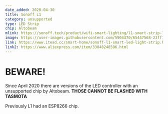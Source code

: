 ```yaml
---
date_added: 2020-04-30
title: Sonoff L1
category: unsupported
type: LED Strip
chip: Altobeam
mlink: https://sonoff.tech/product/wifi-smart-lighting/l1-smart-strip-light
image: https://user-images.githubusercontent.com/5904370/65447568-23ff1d00-de37-11e9-8c18-c4bb24372194.png
link: https://www.itead.cc/smart-home/sonoff-l1-smart-led-light-strip.html
link2: https://www.aliexpress.com/item/33048248596.html
---
```

# BEWARE!
Since April 2020 there are versions of the LED controller with an unsupported chip by Altobeam. **THOSE CANNOT BE FLASHED WITH TASMOTA**

Previously L1 had an ESP8266 chip. 